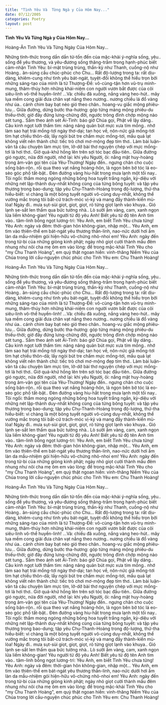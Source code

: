 ```yaml
---
title: "Tình Yêu Và  Từng Ngà y Của Hôm Nay..."
date: 07/12/2005
categories: Poetry
layout: post
---
```


**Tình Yêu Và  Từng Ngà y Của Hôm Nay...**

Hoàng-Ân
Tình Yêu Và Từng Ngày Của Hôm Nay...

Những tỉnh-thức trong dần dần từ-tốn đến của mặc-khải ý-nghĩa sống, yêu.. sống để yêu thương, và yêu-đương sống thăng-trầm trong hạnh-phúc biết cảm-nhận Tình Yêu: bí-mật trùng trùng, thần-kỳ như Thanh, cuồng-nộ như Hoàng.. ân-sủng cầu chúc-phúc cho Chu...  Rất độ-lượng trong ta: rất dịu-dàng, khiêm-cung như tình yêu bát-ngát, tuyệt-đối không thể hiểu trọn bởi những sáng-tạo của mình là từ Thượng-Đế: vô-cùng-tận hơn vũ-trụ minh-mung, thâm-thúy hơn những khái-niệm con người vươn bắt được của cõi siêu-linh vô-thể huyền-linh!
...Và: chiều đã xuống, nắng vàng heo-hút.. mây lụa mềm cong giải đưa chân vạt nắng theo nương.. nương chiều lá đổ vàng như úa.. cánh chim bay bạt nẻo gió theo chân.. hoang-vu giấc mộng phiêu-lưu... Giữa đường, dừng bước tha-hương: góp từng mảng mộng phiêu-du thiếu-thời; giờ đây đứng lưng-chừng đời, ngước trông đỉnh chớp mộng nào sét tung.. Sấm theo ánh sét Ái-Tình: báo giờ Chúa gọi, Phật về lậy dâng.. Câu kinh ngọt lưỡi thấm tim: nâng nâng quản bút mực xưa tím mồng.. nhớ làm sao hạt trái mồng-tơi ngày thơ-dại; tan học về, nôn-nức giã mồng-tơi tím hạt chiều thôn-dã; lấy ngòi bút tre chấm mực mồng-tơi, mầu quá lạt không viết nên thành chữ: tiếc trò chơi mơ-mộng đẹp tím thơ.. Làm bài luận-văn tả câu chuyện làm mực tím, lở-dở bài thơ nguyện chép với mực mồng-tơi lả hơi thơ..  Giờ quá-khứ hồng lên trên sợi tóc bạc đầu-tiên.. Giữa đường gió ngược, nửa đời người, nhớ lại: khi yêu Người, ôi: nắng mật huy-hoàng trong âm-vận gọi tên của Yêu-Thương!
Ngày đến.. ngưng chân cho cuộc sống bận-rộn.. rồi qua theo vạt nắng hoàng-hôn, lả ngọn bên bờ tóc lá eo-sèo góc phố tất-bật.. Đèn đường vàng hiu-hắt trong mưa lạnh một tối nay.. Tôi ngồi: thầm mong ngóng những bông hoa tuyết trắng ngần, kỳ-diệu với những nét lập-thành duy-nhất không cùng của từng bông tuyết: và tập yêu thương trong bao-dung; tập yêu Chu-Thanh-Hoàng trong độ-lượng, thứ-tha hiểu-biết: vì chàng là một bông tuyết người vô-cùng duy-nhất, không thể vướng mắc trong tôi bất-cứ trách-móc vị-kỷ và mang đầy thành-kiến mù-lòa!
Ngày đi.. mưa sụt-sùi giọt, giọt, giọt, rỏ từng giọt lạnh vào khuya.. Gió lạnh se-sắt len thấm qua bức tường nhà.. Lò sưởi ấm vàng, cam, xanh ngọn lửa liếm không-gian!  Yêu người từ độ yêu Anh!  Biết yêu từ độ tên Anh tìm vào.. tâm-linh bỗng ngọt lương-tri: Yêu Anh, em biết Tình Yêu chưa từng!  Yêu Anh: ngày và đêm: thời-gian hôn không-gian, nhập một... Yêu Anh, em tìm vào thiên-thể em bát-ngát yêu thương thần-linh, nao-nức dưới hơi ấm làn da mầu-nhiệm gói hiện-hữu vô-chừng nhỏ-nhoi em!  Yêu Anh: ngày đến trong từ-bi của những giòng kinh phật; ngày nhỏ giọt cười thành mầu đêm nhung như nôi cha mẹ ôm em vào lòng: để trong mặc-khải Tình Yêu cho "my Chu Thanh Hoàng", em quỳ thật ngoan hiền: vinh-thăng Niềm Yêu của Chúa trong lời cầu-nguyện chúc phúc cho Tình Yêu em: Chu Thanh Hoàng!

Hoàng-Ân
Tình Yêu Và Từng Ngày Của Hôm Nay...

Những tỉnh-thức trong dần dần từ-tốn đến của mặc-khải ý-nghĩa sống, yêu.. sống để yêu thương, và yêu-đương sống thăng-trầm trong hạnh-phúc biết cảm-nhận Tình Yêu: bí-mật trùng trùng, thần-kỳ như Thanh, cuồng-nộ như Hoàng.. ân-sủng cầu chúc-phúc cho Chu...  Rất độ-lượng trong ta: rất dịu-dàng, khiêm-cung như tình yêu bát-ngát, tuyệt-đối không thể hiểu trọn bởi những sáng-tạo của mình là từ Thượng-Đế: vô-cùng-tận hơn vũ-trụ minh-mung, thâm-thúy hơn những khái-niệm con người vươn bắt được của cõi siêu-linh vô-thể huyền-linh!
...Và: chiều đã xuống, nắng vàng heo-hút.. mây lụa mềm cong giải đưa chân vạt nắng theo nương.. nương chiều lá đổ vàng như úa.. cánh chim bay bạt nẻo gió theo chân.. hoang-vu giấc mộng phiêu-lưu... Giữa đường, dừng bước tha-hương: góp từng mảng mộng phiêu-du thiếu-thời; giờ đây đứng lưng-chừng đời, ngước trông đỉnh chớp mộng nào sét tung.. Sấm theo ánh sét Ái-Tình: báo giờ Chúa gọi, Phật về lậy dâng.. Câu kinh ngọt lưỡi thấm tim: nâng nâng quản bút mực xưa tím mồng.. nhớ làm sao hạt trái mồng-tơi ngày thơ-dại; tan học về, nôn-nức giã mồng-tơi tím hạt chiều thôn-dã; lấy ngòi bút tre chấm mực mồng-tơi, mầu quá lạt không viết nên thành chữ: tiếc trò chơi mơ-mộng đẹp tím thơ.. Làm bài luận-văn tả câu chuyện làm mực tím, lở-dở bài thơ nguyện chép với mực mồng-tơi lả hơi thơ..  Giờ quá-khứ hồng lên trên sợi tóc bạc đầu-tiên.. Giữa đường gió ngược, nửa đời người, nhớ lại: khi yêu Người, ôi: nắng mật huy-hoàng trong âm-vận gọi tên của Yêu-Thương!
Ngày đến.. ngưng chân cho cuộc sống bận-rộn.. rồi qua theo vạt nắng hoàng-hôn, lả ngọn bên bờ tóc lá eo-sèo góc phố tất-bật.. Đèn đường vàng hiu-hắt trong mưa lạnh một tối nay.. Tôi ngồi: thầm mong ngóng những bông hoa tuyết trắng ngần, kỳ-diệu với những nét lập-thành duy-nhất không cùng của từng bông tuyết: và tập yêu thương trong bao-dung; tập yêu Chu-Thanh-Hoàng trong độ-lượng, thứ-tha hiểu-biết: vì chàng là một bông tuyết người vô-cùng duy-nhất, không thể vướng mắc trong tôi bất-cứ trách-móc vị-kỷ và mang đầy thành-kiến mù-lòa!
Ngày đi.. mưa sụt-sùi giọt, giọt, giọt, rỏ từng giọt lạnh vào khuya.. Gió lạnh se-sắt len thấm qua bức tường nhà.. Lò sưởi ấm vàng, cam, xanh ngọn lửa liếm không-gian!  Yêu người từ độ yêu Anh!  Biết yêu từ độ tên Anh tìm vào.. tâm-linh bỗng ngọt lương-tri: Yêu Anh, em biết Tình Yêu chưa từng!  Yêu Anh: ngày và đêm: thời-gian hôn không-gian, nhập một... Yêu Anh, em tìm vào thiên-thể em bát-ngát yêu thương thần-linh, nao-nức dưới hơi ấm làn da mầu-nhiệm gói hiện-hữu vô-chừng nhỏ-nhoi em!  Yêu Anh: ngày đến trong từ-bi của những giòng kinh phật; ngày nhỏ giọt cười thành mầu đêm nhung như nôi cha mẹ ôm em vào lòng: để trong mặc-khải Tình Yêu cho "my Chu Thanh Hoàng", em quỳ thật ngoan hiền: vinh-thăng Niềm Yêu của Chúa trong lời cầu-nguyện chúc phúc cho Tình Yêu em: Chu Thanh Hoàng!

Hoàng-Ân
Tình Yêu Và Từng Ngày Của Hôm Nay...

Những tỉnh-thức trong dần dần từ-tốn đến của mặc-khải ý-nghĩa sống, yêu.. sống để yêu thương, và yêu-đương sống thăng-trầm trong hạnh-phúc biết cảm-nhận Tình Yêu: bí-mật trùng trùng, thần-kỳ như Thanh, cuồng-nộ như Hoàng.. ân-sủng cầu chúc-phúc cho Chu...  Rất độ-lượng trong ta: rất dịu-dàng, khiêm-cung như tình yêu bát-ngát, tuyệt-đối không thể hiểu trọn bởi những sáng-tạo của mình là từ Thượng-Đế: vô-cùng-tận hơn vũ-trụ minh-mung, thâm-thúy hơn những khái-niệm con người vươn bắt được của cõi siêu-linh vô-thể huyền-linh!
...Và: chiều đã xuống, nắng vàng heo-hút.. mây lụa mềm cong giải đưa chân vạt nắng theo nương.. nương chiều lá đổ vàng như úa.. cánh chim bay bạt nẻo gió theo chân.. hoang-vu giấc mộng phiêu-lưu... Giữa đường, dừng bước tha-hương: góp từng mảng mộng phiêu-du thiếu-thời; giờ đây đứng lưng-chừng đời, ngước trông đỉnh chớp mộng nào sét tung.. Sấm theo ánh sét Ái-Tình: báo giờ Chúa gọi, Phật về lậy dâng.. Câu kinh ngọt lưỡi thấm tim: nâng nâng quản bút mực xưa tím mồng.. nhớ làm sao hạt trái mồng-tơi ngày thơ-dại; tan học về, nôn-nức giã mồng-tơi tím hạt chiều thôn-dã; lấy ngòi bút tre chấm mực mồng-tơi, mầu quá lạt không viết nên thành chữ: tiếc trò chơi mơ-mộng đẹp tím thơ.. Làm bài luận-văn tả câu chuyện làm mực tím, lở-dở bài thơ nguyện chép với mực mồng-tơi lả hơi thơ..  Giờ quá-khứ hồng lên trên sợi tóc bạc đầu-tiên.. Giữa đường gió ngược, nửa đời người, nhớ lại: khi yêu Người, ôi: nắng mật huy-hoàng trong âm-vận gọi tên của Yêu-Thương!
Ngày đến.. ngưng chân cho cuộc sống bận-rộn.. rồi qua theo vạt nắng hoàng-hôn, lả ngọn bên bờ tóc lá eo-sèo góc phố tất-bật.. Đèn đường vàng hiu-hắt trong mưa lạnh một tối nay.. Tôi ngồi: thầm mong ngóng những bông hoa tuyết trắng ngần, kỳ-diệu với những nét lập-thành duy-nhất không cùng của từng bông tuyết: và tập yêu thương trong bao-dung; tập yêu Chu-Thanh-Hoàng trong độ-lượng, thứ-tha hiểu-biết: vì chàng là một bông tuyết người vô-cùng duy-nhất, không thể vướng mắc trong tôi bất-cứ trách-móc vị-kỷ và mang đầy thành-kiến mù-lòa!
Ngày đi.. mưa sụt-sùi giọt, giọt, giọt, rỏ từng giọt lạnh vào khuya.. Gió lạnh se-sắt len thấm qua bức tường nhà.. Lò sưởi ấm vàng, cam, xanh ngọn lửa liếm không-gian!  Yêu người từ độ yêu Anh!  Biết yêu từ độ tên Anh tìm vào.. tâm-linh bỗng ngọt lương-tri: Yêu Anh, em biết Tình Yêu chưa từng!  Yêu Anh: ngày và đêm: thời-gian hôn không-gian, nhập một... Yêu Anh, em tìm vào thiên-thể em bát-ngát yêu thương thần-linh, nao-nức dưới hơi ấm làn da mầu-nhiệm gói hiện-hữu vô-chừng nhỏ-nhoi em!  Yêu Anh: ngày đến trong từ-bi của những giòng kinh phật; ngày nhỏ giọt cười thành mầu đêm nhung như nôi cha mẹ ôm em vào lòng: để trong mặc-khải Tình Yêu cho "my Chu Thanh Hoàng", em quỳ thật ngoan hiền: vinh-thăng Niềm Yêu của Chúa trong lời cầu-nguyện chúc phúc cho Tình Yêu em: Chu Thanh Hoàng!
